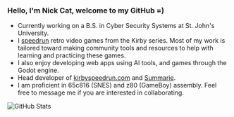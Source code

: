 ### Hello, I'm Nick Cat, welcome to my GitHub =)
 - Currently working on a B.S. in Cyber Security Systems at St. John's University.
 - I [speedrun](https://en.wikipedia.org/wiki/Speedrunning) retro video games from the Kirby series. Most of my work is tailored toward making community tools and resources to help with learning and practicing these games.
 - I also enjoy developing web apps using AI tools, and games through the Godot engine.
 - Head developer of [kirbyspeedrun.com](https://kirbyspeedrun.com) and [Summarie](https://summarie-web.vercel.app/).
 - I am proficient in 65c816 (SNES) and z80 (GameBoy) assembly. Feel free to message me if you are interested in collaborating.


<img src="https://github-readme-stats.vercel.app/api/top-langs/?username=nickcat03&theme=vue-dark&show_icons=true&hide_border=true&layout=compact" alt="GitHub Stats" />
